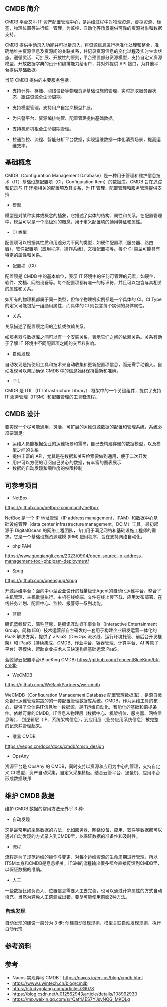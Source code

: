 ## CMDB 简介

CMDB 平台又叫 IT 资产配置管理中心，是运维过程中对物理资源、虚拟资源、标签、物理位置等进行统一管理，为监控、自动化等场景提供可靠的资源对象和数据支持。

CMDB 提供手动录入功能并可批量录入，将资源信息进行标准化处理和整合，准确地维护资源信息及资源间的关联关系，并记录资源信息的变化过程及实时生命状态。遵循灵活、可扩展、开放性的原则，平台预置部分资源模型，支持自定义资源模型，开放数据字典的设计和编排能力给用户，并对外提供 API 接口，为其他平台提供基础数据。

当前 CMDB 提供的主要服务包括：

- 支持计算、存储、网络设备等物理资源基础设施的管理，实时抓取服务器状态，跟踪资源全生命周期。

- 支持模型管理，支持用户自定义模型扩展。

- 为告警平台、资源编排纳管、配置管理提供基础数据。

- 支持机房机柜全生命周期管理。

- 拉通监控、流程、智能分析平台数据，实现运维数据一体化消费场景，提高运维效率。

## 基础概念

CMDB（Configuration Management Database）是一种用于管理和维护信息技术（IT）基础设施配置项（CI，Configuration Item）的数据库。CMDB 旨在追踪和记录与 IT 环境相关的配置项及其关系，为 IT 管理、配置管理和服务管理提供支持

- 模型

模型是对某种实体或概念的抽象，它描述了实体的结构、属性和关系。在配置管理中，模型可以是一个高级别的概念，用于定义配置项的通用特征和属性。

- CI 类型

配置项可以根据其性质和用途分为不同的类型，如硬件配置项（服务器、路由器）、软件配置项（应用程序、操作系统）、文档配置项等。每个 CI 类型可能具有特定的属性和关系。

- 配置项（CI）

配置项是 CMDB 中的基本单位，表示 IT 环境中的任何可管理的元素，如硬件、软件、文档、网络设备等。每个配置项都有唯一的标识符，并且可以包含与其相关的属性和关系。

如所有的物理机都属于同一类型，但每个物理机实例都是一个具体的 CI。CI Type 的定义可能包括一组通用属性，而具体的 CI 则包含每个实例的具体属性。

- 关系

关系描述了配置项之间的连接或依赖关系。

如服务器与数据库之间可以有一个安装关系，表示它们之间的依赖关系。关系有助于了解 IT 环境中不同配置项之间的交互和影响。

- 自动发现

自动发现是指使用工具和技术来自动收集和更新配置项信息，而无需手动输入。自动发现可以帮助确保 CMDB 中的信息始终保持最新和准确。

- ITIL

CMDB 是 ITIL（IT Infrastructure Library） 框架中的一个关键组件，提供了支持 IT 服务管理（ITSM）和配置管理的工具和流程。

## CMDB 设计

要实现一个尽可能通用、灵活、可扩展的运维资源数据的配置和管理系统，系统必须要满足:

- 运维人员能根据企业的运维场景和需求，自己去构建存储的数据模型，以及模型之间的关系
- 提供丰富的 API，尤其是在数据和关系检索要做到通用，便于二次开发
- 用户可以方便的订阅自己关心的数据，有丰富的图表展示
- 数据的自动发现和细粒度的权限控制

## 可参考项目

- NetBox

<https://github.com/netbox-community/netbox>

 NetBox 是一个 IP 地址管理（IP address management，IPAM）和数据中心基础设施管理（data center infrastructure management，DCIM）工具。最初起源于 DigitalOcean 的网络工程团队，专门用于满足网络和基础设施工程师的需求。它是一个基础设施资源建模 (IRM) 应用程序，旨在支持网络自动化。

- phpIPAM

<https://www.guoqiangli.com/2023/09/14/open-source-ip-address-management-tool-phpipam-deployment/>

- Spug

<https://github.com/openspug/spug>

开源运维平台：面向中小型企业设计的轻量级无Agent的自动化运维平台，整合了主机管理、主机批量执行、主机在线终端、文件在线上传下载、应用发布部署、在线任务计划、配置中心、监控、报警等一系列功能。

- 蓝鲸

腾讯蓝鲸智云，简称蓝鲸，是腾讯互动娱乐事业群（Interactive Entertainment Group，简称 IEG）技术运营部自主研发的一套用于构建企业研发运营一体化的 PaaS 解决方案，提供了 aPaaS（DevOps 流水线、运行环境托管、前后台开发框架）和 iPaaS（持续集成、CMDB、作业平台、容器管理、计算平台、AI 等原子平台）等模块，帮助企业技术人员快速构建基础运营 PaaS。

蓝鲸智云配置平台(BlueKing CMDB) <https://github.com/TencentBlueKing/bk-cmdb>

- WeCMDB

<https://github.com/WeBankPartners/we-cmdb>

WeCMDB（Configuration Management Database 配置管理数据库），是源自微众银行运维管理实践的的一套配置管理数据库系统。CMDB，作为运维工具的核心，提供了全体系IT信息唯一数据源，是IT运维自动化、智能化的基础和前提条件。依赖可靠的CMDB，IT信息从物理层（数据中心、机架机位、服务器、网络信息等）， 到逻辑层（IP、系统架构信息），到应用层（业务应用系统信息）被完整的记录并管理起来。

- 维易 CMDB

<https://veops.cn/docs/docs/cmdb/cmdb_design>

- OpsAny

资源平台是 OpsAny 的 CMDB，同时支持以资源和应用为中心的管理，支持自定义 CI 模型，资产自动采集，自定义采集模板。结合云管平台、堡垒机、应用平台形成数据联邦

## 维护 CMDB 数据

维护 CMDB 数据的常用方法无外乎 3 种:

- 自动发现

这是最常用的采集数据的方法，比如服务器、网络设备、应用、软件等数据都可以通过自动发现的方式录入到CMDB里，以保证数据的准备性和及时性。

- 流程

流程是为了规范运维的操作与变更，对每个运维资源的生命周期进行管理，所以ITSM本身和CMDB是息息相关，ITSM的流程输出很多都会直接反馈到CMDB里，以保证数据的准确。

- 人工

一些数据比如负责人、位置信息需要人工去完善，也可以通过计算属性的方式自动填充。当然为避免人工遗漏或出错，要尽可能使用前面2种方法。

### 自动发现

自动发现的建设一般分为 3 步: 创建自动发现规则、模型关联自动发现规则、执行自动发现

## 参考资料

## 参考

- Nacos 实现异地 CMDB：<https://nacos.io/en-us/blog/cmdb.html>
- <https://www.uwintech.cn/blog/cmdb>
- <https://studygolang.com/articles/36078>
- <https://blog.csdn.net/u012562943/article/details/108992930>
- <https://mp.weixin.qq.com/s/rQaf4AES7YJsyNQG_MKOLg>